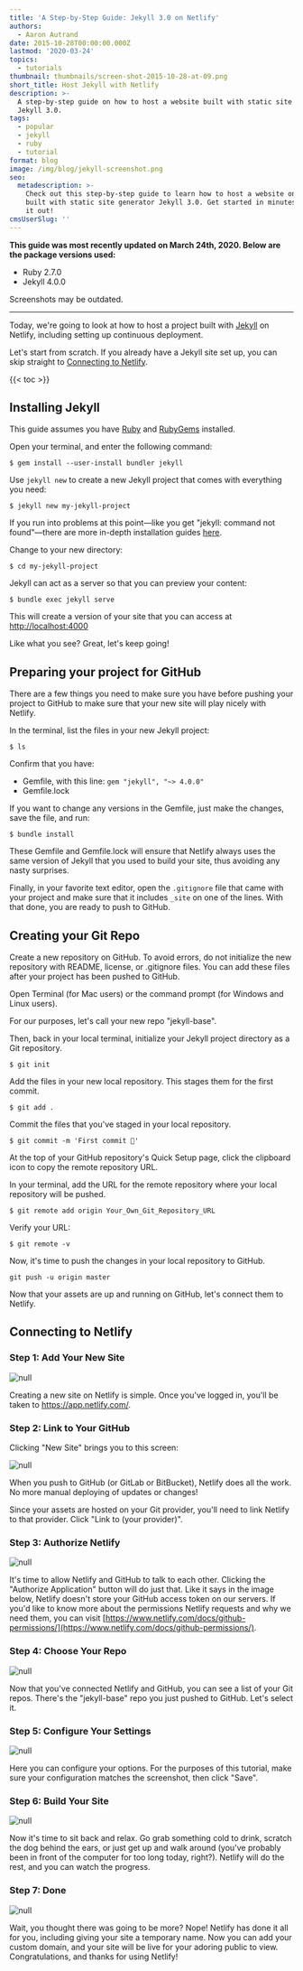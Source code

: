 ```yaml
---
title: 'A Step-by-Step Guide: Jekyll 3.0 on Netlify'
authors:
  - Aaron Autrand
date: 2015-10-28T00:00:00.000Z
lastmod: '2020-03-24'
topics:
  - tutorials
thumbnail: thumbnails/screen-shot-2015-10-28-at-09.png
short_title: Host Jekyll with Netlify
description: >-
  A step-by-step guide on how to host a website built with static site generator
  Jekyll 3.0.
tags:
  - popular
  - jekyll
  - ruby
  - tutorial
format: blog
image: /img/blog/jekyll-screenshot.png
seo:
  metadescription: >-
    Check out this step-by-step guide to learn how to host a website on Netlify
    built with static site generator Jekyll 3.0. Get started in minutes, check
    it out!
cmsUserSlug: ''
---
```

**This guide was most recently updated on March 24th, 2020. Below are the package versions used:**

* Ruby 2.7.0
* Jekyll 4.0.0

Screenshots may be outdated.

---

Today, we're going to look at how to host a project built with [Jekyll](https://jekyllrb.com/) on Netlify, including setting up continuous deployment.

Let's start from scratch. If you already have a Jekyll site set up, you can skip straight to  [Connecting to Netlify](#netlifystart).

{{< toc >}}

## Installing Jekyll

This guide assumes you have [Ruby](https://www.ruby-lang.org) and [RubyGems](https://rubygems.org/) installed.

Open your terminal, and enter the following command:

    $ gem install --user-install bundler jekyll

Use `jekyll new` to create a new Jekyll project that comes with everything you need:

    $ jekyll new my-jekyll-project

If you run into problems at this point—like you get "jekyll: command not found"—there are more in-depth installation guides [here](https://jekyllrb.com/docs/installation/).
 
Change to your new directory:

    $ cd my-jekyll-project

Jekyll can act as a server so that you can preview your content:

    $ bundle exec jekyll serve

This will create a version of your site that you can access at [http://localhost:4000](http://localhost:4000)

Like what you see? Great, let's keep going!

## Preparing your project for GitHub

There are a few things you need to make sure you have before pushing your project to GitHub to make sure that your new site will play nicely with Netlify.

In the terminal, list the files in your new Jekyll project:

    $ ls

Confirm that you have:

- Gemfile, with this line: `gem "jekyll", "~> 4.0.0"`
- Gemfile.lock

If you want to change any versions in the Gemfile, just make the changes, save the file, and run:
    
    $ bundle install

These Gemfile and Gemfile.lock will ensure that Netlify always uses the same version of Jekyll that you used to build your site, thus avoiding any nasty surprises.

Finally, in your favorite text editor, open the `.gitignore` file that came with your project and make sure that it includes `_site` on one of the lines. With that done, you are ready to push to GitHub.

## Creating your Git Repo

Create a new repository on GitHub. To avoid errors, do not initialize the new repository with README, license, or .gitignore files. You can add these files after your project has been pushed to GitHub.

Open Terminal (for Mac users) or the command prompt (for Windows and Linux users).

For our purposes, let's call your new repo "jekyll-base".

Then, back in your local terminal, initialize your Jekyll project directory as a Git repository.

    $ git init

Add the files in your new local repository. This stages them for the first commit.

    $ git add .

Commit the files that you've staged in your local repository.

    $ git commit -m 'First commit 🎉'

At the top of your GitHub repository's Quick Setup page, click the clipboard icon to copy the remote repository URL.

In your terminal, add the URL for the remote repository where your local repository will be pushed.

    $ git remote add origin Your_Own_Git_Repository_URL

Verify your URL:

    $ git remote -v

Now, it's time to push the changes in your local repository to GitHub.

    git push -u origin master

Now that your assets are up and running on GitHub, let's connect them to Netlify.

<a id="netlifystart"></a>

## Connecting to Netlify

### Step 1: Add Your New Site

![null](/img/blog/new_site_from_git.png)

Creating a new site on Netlify is simple. Once you've logged in, you'll be taken to https://app.netlify.com/.

### Step 2: Link to Your GitHub

Clicking "New Site" brings you to this screen:

![null](/img/blog/Netlify_App_create_new_site_git.png)

When you push to GitHub (or GitLab or BitBucket), Netlify does all the work. No more manual deploying of updates or changes!

Since your assets are hosted on your Git provider, you'll need to link Netlify to that provider. Click "Link to (your provider)".

### Step 3: Authorize Netlify

![null](/img/blog/Authorize_application_and_Netlify_App.png)

It's time to allow Netlify and GitHub to talk to each other. Clicking the "Authorize Application" button will do just that. Like it says in the image below, Netlify doesn't store your GitHub access token on our servers. If you'd like to know more about the permissions Netlify requests and why we need them, you can visit [https://www.netlify.com/docs/github-permissions/](https://www.netlify.com/docs/github-permissions/).

### Step 4: Choose Your Repo

![null](/img/blog/choose_repo2.png)

Now that you've connected Netlify and GitHub, you can see a list of your Git repos. There's the "jekyll-base" repo you just pushed to GitHub. Let's select it.

### Step 5: Configure Your Settings

![null](/img/blog/deploy_settings_2.png)

Here you can configure your options. For the purposes of this tutorial, make sure your configuration matches the screenshot, then click "Save".

### Step 6: Build Your Site

![null](/img/blog/deploy_in_progress_2.png)

Now it's time to sit back and relax. Go grab something cold to drink, scratch the dog behind the ears, or just get up and walk around (you've probably been in front of the computer for too long today, right?). Netlify will do the rest, and you can watch the progress.

### Step 7: Done

![null](/img/blog/done_jekyll_deployed.png)

Wait, you thought there was going to be more? Nope! Netlify has done it all for you, including giving your site a temporary name. Now you can add your custom domain, and your site will be live for your adoring public to view. Congratulations, and thanks for using Netlify!
